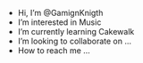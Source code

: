 - Hi, I’m @GamignKnigth
- I’m interested in Music
- I’m currently learning Cakewalk
- I’m looking to collaborate on ...
- How to reach me ...

<!---
GamignKnigth/GamignKnigth is a ✨ special ✨ repository because its `README.md` (this file) appears on your GitHub profile.
You can click the Preview link to take a look at your changes.
--->
